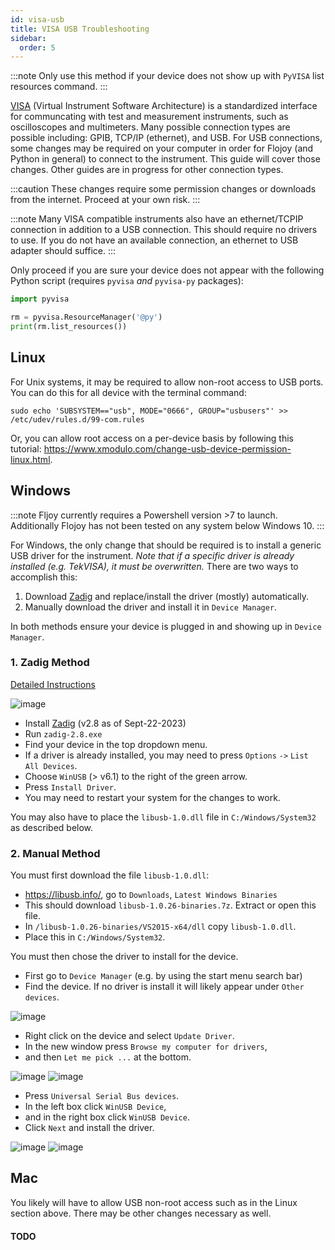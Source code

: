 ```yaml
---
id: visa-usb
title: VISA USB Troubleshooting
sidebar:
  order: 5
---
```


:::note
Only use this method if your device does not show up with `PyVISA` list resources command.
:::

[VISA](https://en.wikipedia.org/wiki/Virtual_instrument_software_architecture) (Virtual Instrument Software Architecture) is a standardized interface for communcating with test and measurement instruments, such as oscilloscopes and multimeters. Many possible connection types are possible including: GPIB, TCP/IP (ethernet), and USB. For USB connections, some changes may be required on your computer in order for Flojoy (and Python in general) to connect to the instrument. This guide will cover those changes. Other guides are in progress for other connection types.

:::caution
These changes require some permission changes or downloads from the internet. Proceed at your own risk.
:::

:::note
Many VISA compatible instruments also have an ethernet/TCPIP connection in addition to a USB connection. This should require no drivers to use. If you do not have an available connection, an ethernet to USB adapter should suffice.
:::

Only proceed if you are sure your device does not appear with the following Python script (requires `pyvisa` _and_ `pyvisa-py` packages):

```python
import pyvisa

rm = pyvisa.ResourceManager('@py')
print(rm.list_resources())
```

## Linux

For Unix systems, it may be required to allow non-root access to USB ports. You can do this for all device with the terminal command:

```
sudo echo 'SUBSYSTEM=="usb", MODE="0666", GROUP="usbusers"' >> /etc/udev/rules.d/99-com.rules
```

Or, you can allow root access on a per-device basis by following this tutorial: https://www.xmodulo.com/change-usb-device-permission-linux.html.

## Windows

:::note
Fljoy currently requires a Powershell version >7 to launch. Additionally Flojoy has not been tested on any system below Windows 10.
:::

For Windows, the only change that should be required is to install a generic USB driver for the instrument. _Note that if a specific driver is already installed (e.g. TekVISA), it must be overwritten._ There are two ways to accomplish this:

1. Download [Zadig](https://zadig.akeo.ie/) and replace/install the driver (mostly) automatically.
2. Manually download the driver and install it in `Device Manager`.

In both methods ensure your device is plugged in and showing up in `Device Manager`.

### 1. Zadig Method

[Detailed Instructions](https://github.com/pbatard/libwdi/wiki/Zadig)

![image](https://res.cloudinary.com/dhopxs1y3/image/upload/v1699910544/flojoy-docs/windowsdriver/naffpdp5cxbsu4z2ghre.png)

- Install [Zadig](https://zadig.akeo.ie/) (v2.8 as of Sept-22-2023)
- Run `zadig-2.8.exe`
- Find your device in the top dropdown menu.
- If a driver is already installed, you may need to press `Options` `->` `List All Devices`.
- Choose `WinUSB` (> v6.1) to the right of the green arrow.
- Press `Install Driver`.
- You may need to restart your system for the changes to work.

You may also have to place the `libusb-1.0.dll` file in `C:/Windows/System32` as described below.

### 2. Manual Method

You must first download the file `libusb-1.0.dll`:

- https://libusb.info/, go to `Downloads`, `Latest Windows Binaries`
- This should download `libusb-1.0.26-binaries.7z`. Extract or open this file.
- In `/libusb-1.0.26-binaries/VS2015-x64/dll` copy `libusb-1.0.dll`.
- Place this in `C:/Windows/System32`.

You must then chose the driver to install for the device.

- First go to `Device Manager` (e.g. by using the start menu search bar)
- Find the device. If no driver is install it will likely appear under `Other devices`.

![image](https://res.cloudinary.com/dhopxs1y3/image/upload/v1699910545/flojoy-docs/windowsdriver/vzvtrvecuaaogptjtq17.png)

- Right click on the device and select `Update Driver`.
- In the new window press `Browse my computer for drivers`,
- and then `Let me pick ...` at the bottom.

![image](https://res.cloudinary.com/dhopxs1y3/image/upload/v1699910544/flojoy-docs/windowsdriver/dqm0awb4ilcg7m5f4prk.png)
![image](https://res.cloudinary.com/dhopxs1y3/image/upload/v1699910545/flojoy-docs/windowsdriver/yoxoyiv03kup6cunikyv.png)

- Press `Universal Serial Bus devices`.
- In the left box click `WinUSB Device`,
- and in the right box click `WinUSB Device`.
- Click `Next` and install the driver.

![image](https://res.cloudinary.com/dhopxs1y3/image/upload/v1699910544/flojoy-docs/windowsdriver/busdevice.png)
![image](https://res.cloudinary.com/dhopxs1y3/image/upload/v1699910545/flojoy-docs/windowsdriver/winusb.png)

## Mac

You likely will have to allow USB non-root access such as in the Linux section above. There may be other changes necessary as well.

#### TODO

